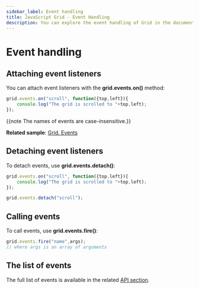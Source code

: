 ```yaml
---
sidebar_label: Event handling
title: JavaScript Grid - Event Handling 
description: You can explore the event handling of Grid in the documentation of the DHTMLX JavaScript UI library. Browse developer guides and API reference, try out code examples and live demos, and download a free 30-day evaluation version of DHTMLX Suite 7.
---
```


# Event handling

## Attaching event listeners

You can attach event listeners with the **grid.events.on()** method:

~~~js
grid.events.on("scroll", function({top,left}){
    console.log("The grid is scrolled to "+top,left);
});
~~~

{{note The names of events are case-insensitive.}}

**Related sample**: [Grid. Events](https://snippet.dhtmlx.com/9zeyp4ds)

## Detaching event listeners

To detach events, use **grid.events.detach()**:

~~~js
grid.events.on("scroll", function({top,left}){
    console.log("The grid is scrolled to "+top,left);
});

grid.events.detach("scroll");
~~~

## Calling events

To call events, use **grid.events.fire()**:

~~~js
grid.events.fire("name",args);
// where args is an array of arguments
~~~

## The list of events

The full list of events is available in the related [API section](grid/api/api_overview.md#grid-events).
